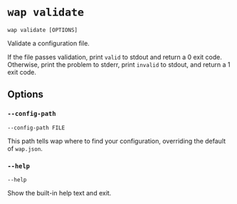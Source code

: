 # `wap validate`

`wap validate [OPTIONS]`

Validate a configuration file.

If the file passes validation, print `valid` to stdout and return a 0 exit code. Otherwise, print
the problem to stderr, print `invalid` to stdout, and return a 1 exit code.

## Options

### `--config-path`

`--config-path FILE`

This path tells wap where to find your configuration, overriding the default of `wap.json`.

### `--help`

`--help`

Show the built-in help text and exit.
